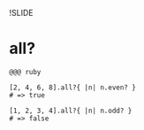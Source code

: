 !SLIDE

# all? #

    @@@ ruby
    
    [2, 4, 6, 8].all?{ |n| n.even? }
    # => true

    [1, 2, 3, 4].all?{ |n| n.odd? }
    # => false
